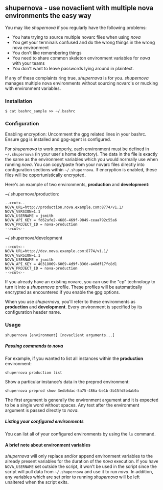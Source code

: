 ## shupernova - use novaclient with multiple nova environments the easy way

You may like *shupernova* if you regularly have the following problems:

* You hate trying to source multiple novarc files when using *nova*
* You get your terminals confused and do the wrong things in the wrong
  nova environment
* You don't like remembering things
* You need to share common skeleton environment variables for *nova*
  with your teams
* You don't want to leave passwords lying around in plaintext.

If any of these complaints ring true, *shupernova* is for
you. *shupernova* manages multiple nova environments without sourcing
novarc's or mucking with environment variables.

### Installation

    $ cat bashrc_sample >> ~/.bashrc

### Configuration

Enabling encryption: Uncomment the gpg related lines in your bashrc.
Ensure gpg is installed and gpg-agent is configured.

For *shupernova* to work properly, each environment must be defined in
`~/.shupernova` (in your user's home directory).  The data in the file
is exactly the same as the environment variables which you would
normally use when running *nova*.  You can copy/paste from your novarc
files directly into configuration sections within `~/.shupernova`.  If
encryption is enabled, these files will be opportunistically
encrypted.

Here's an example of two environments, **production** and **development**:

~/.shupernova/production:

    -->cut<--
    NOVA_URL=http://production.nova.example.com:8774/v1.1/
    NOVA_VERSION=1.1
    NOVA_USERNAME = jsmith
    NOVA_API_KEY = fd62afe2-4686-469f-9849-ceaa792c55a6
    NOVA_PROJECT_ID = nova-production
    -->cut<--

~/.shupernova/development

    -->cut<--
    NOVA_URL=http://dev.nova.example.com:8774/v1.1/
    NOVA_VERSION=1.1
    NOVA_USERNAME = jsmith
    NOVA_API_KEY = 40318069-6069-4d9f-836d-a46df17fc8d1
    NOVA_PROJECT_ID = nova-production
    -->cut<--

If you already have an existing novarc, you can use the "cp"
technology to turn it into a *shupernova* profile.  These profiles will
be automatically encrypted as encountered if you enable the gpg options.

When you use *shupernova*, you'll refer to these environments as
**production** and **development**.  Every environment is specified by
its configuration header name.

### Usage

    shupernova [environment] [novaclient arguments...]

##### Passing commands to *nova*

For example, if you wanted to list all instances within the
**production** environment:

    shupernova production list

Show a particular instance's data in the preprod environment:

    shupernova preprod show 3edb6dac-5a75-486a-be1b-3b15fd5b4ab0a

The first argument is generally the environment argument and it is
expected to be a single word without spaces. Any text after the
environment argument is passed directly to *nova*.

##### Listing your configured environments

You can list all of your configured environments by using the `ls` command.

#### A brief note about environment variables

*shupernova* will only replace and/or append environment variables to
 the already present variables for the duration of the *nova*
 execution. If you have `NOVA_USERNAME` set outside the script, it
 won't be used in the script since the script will pull data from
 `~/.shupernova` and use it to run *nova*. In addition, any variables
 which are set prior to running *shupernova* will be left unaltered
 when the script exits.
